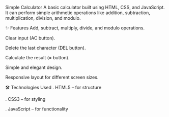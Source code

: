 Simple Calculator A basic calculator built using HTML, CSS, and JavaScript. It can perform simple arithmetic operations like addition, subtraction, multiplication, division, and modulo.

✨ Features Add, subtract, multiply, divide, and modulo operations.

Clear input (AC button).

Delete the last character (DEL button).

Calculate the result (= button).

Simple and elegant design.

Responsive layout for different screen sizes.

🛠️ Technologies Used . HTML5 – for structure

. CSS3 – for styling

. JavaScript – for functionality
